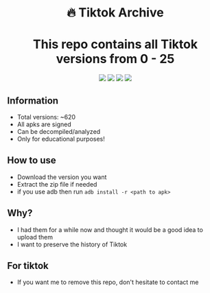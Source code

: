 
<h1 align="center">
  🔥 Tiktok Archive 
</h1>
<h1 align="center">This repo contains all Tiktok versions from 0 - 25</h1>

<p align="center">
  <img src="https://img.shields.io/github/languages/top/xkiian/tiktok-archive?style=flat-square">
  <img src="https://img.shields.io/github/last-commit/xkiian/tiktok-archive?style=flat-square">
  <img src="https://img.shields.io/github/stars/xkiian/tiktok-archive?color=7F9DE0&label=Stars&style=flat-square">
  <img src="https://img.shields.io/github/forks/xkiian/tiktok-archive?color=7F9DE0&label=Forks&style=flat-square">
</p>

## Information
- Total versions: ~620
- All apks are signed 
- Can be decompiled/analyzed
- Only for educational purposes!

## How to use
- Download the version you want
- Extract the zip file if needed
- if you use adb then run `adb install -r <path to apk>`


## Why?
- I had them for a while now and thought it would be a good idea to upload them 
- I want to preserve the history of Tiktok 


## For tiktok
- If you want me to remove this repo, don't hesitate to contact me